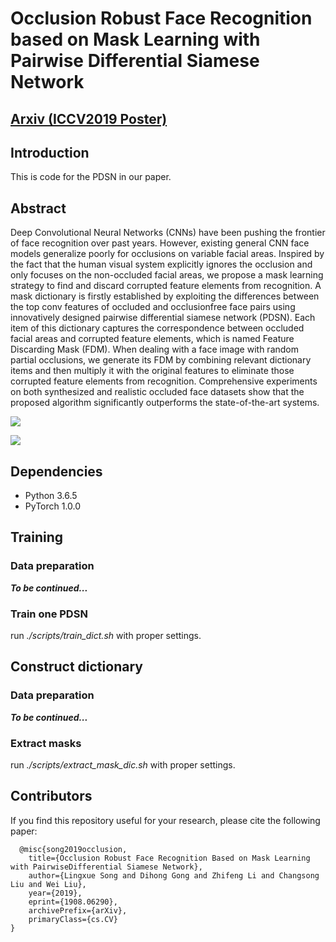 # Occlusion Robust Face Recognition based on Mask Learning with Pairwise Differential Siamese Network
## [Arxiv (ICCV2019 Poster)](https://arxiv.org/abs/1908.06290)
## Introduction
This is code for the PDSN in our paper.
## Abstract
Deep Convolutional Neural Networks (CNNs) have been pushing the frontier of face recognition over past years. However, existing general CNN face models generalize poorly for occlusions on variable facial areas. Inspired by the fact that the human visual system explicitly ignores the occlusion and only focuses on the non-occluded facial areas, we propose a mask learning strategy to find and discard corrupted feature elements from recognition. A mask dictionary is firstly established by exploiting the differences between the top conv features of occluded and occlusionfree face pairs using innovatively designed pairwise differential siamese network (PDSN). Each item of this dictionary captures the correspondence between occluded facial areas and corrupted feature elements, which is named Feature Discarding Mask (FDM). When dealing with a face image with random partial occlusions, we generate its FDM by combining relevant dictionary items and then multiply it with the original features to eliminate those corrupted feature elements from recognition. Comprehensive experiments on both synthesized and realistic occluded face datasets show that the proposed algorithm significantly outperforms the state-of-the-art systems.

![](https://github.com/linserSnow/PDSN/blob/master/images/framework.jpg)

![](https://github.com/linserSnow/PDSN/blob/master/images/PDSN_new.jpg)
## Dependencies
- Python 3.6.5
- PyTorch 1.0.0
## Training
### Data preparation
***To be continued...***
### Train one PDSN
run *./scripts/train_dict.sh* with proper settings.
## Construct dictionary
### Data preparation
***To be continued...***
### Extract masks
run *./scripts/extract_mask_dic.sh* with proper settings.
## Contributors
If you find this repository useful for your research, please cite the following paper:

```
  @misc{song2019occlusion,
    title={Occlusion Robust Face Recognition Based on Mask Learning with PairwiseDifferential Siamese Network},
    author={Lingxue Song and Dihong Gong and Zhifeng Li and Changsong Liu and Wei Liu},
    year={2019},
    eprint={1908.06290},
    archivePrefix={arXiv},
    primaryClass={cs.CV}
}
```
